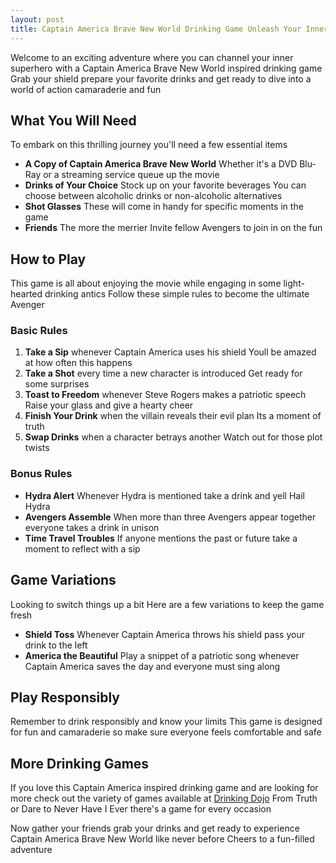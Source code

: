 ```yaml
---
layout: post
title: Captain America Brave New World Drinking Game Unleash Your Inner Avenger
---
```



Welcome to an exciting adventure where you can channel your inner superhero with a Captain America Brave New World inspired drinking game Grab your shield prepare your favorite drinks and get ready to dive into a world of action camaraderie and fun

## What You Will Need

To embark on this thrilling journey you'll need a few essential items

- **A Copy of Captain America Brave New World** Whether it's a DVD Blu-Ray or a streaming service queue up the movie
- **Drinks of Your Choice** Stock up on your favorite beverages You can choose between alcoholic drinks or non-alcoholic alternatives
- **Shot Glasses** These will come in handy for specific moments in the game
- **Friends** The more the merrier Invite fellow Avengers to join in on the fun

## How to Play

This game is all about enjoying the movie while engaging in some light-hearted drinking antics Follow these simple rules to become the ultimate Avenger

### Basic Rules

1. **Take a Sip** whenever Captain America uses his shield Youll be amazed at how often this happens
2. **Take a Shot** every time a new character is introduced Get ready for some surprises
3. **Toast to Freedom** whenever Steve Rogers makes a patriotic speech Raise your glass and give a hearty cheer
4. **Finish Your Drink** when the villain reveals their evil plan Its a moment of truth
5. **Swap Drinks** when a character betrays another Watch out for those plot twists

### Bonus Rules

- **Hydra Alert** Whenever Hydra is mentioned take a drink and yell Hail Hydra
- **Avengers Assemble** When more than three Avengers appear together everyone takes a drink in unison
- **Time Travel Troubles** If anyone mentions the past or future take a moment to reflect with a sip

## Game Variations

Looking to switch things up a bit Here are a few variations to keep the game fresh

- **Shield Toss** Whenever Captain America throws his shield pass your drink to the left
- **America the Beautiful** Play a snippet of a patriotic song whenever Captain America saves the day and everyone must sing along

## Play Responsibly

Remember to drink responsibly and know your limits This game is designed for fun and camaraderie so make sure everyone feels comfortable and safe

## More Drinking Games

If you love this Captain America inspired drinking game and are looking for more check out the variety of games available at [Drinking Dojo](https://drinkingdojo.com/) From Truth or Dare to Never Have I Ever there's a game for every occasion

Now gather your friends grab your drinks and get ready to experience Captain America Brave New World like never before Cheers to a fun-filled adventure
